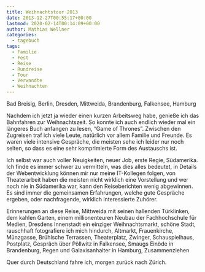 ```yaml
---
title: Weihnachtstour 2013
date: 2013-12-27T00:55:17+00:00
lastmod: 2020-02-14T00:14:09+00:00
author: Mathias Wellner
categories:
  - tagebuch
tags:
  - Familie
  - Fest
  - Reise
  - Rundreise
  - Tour
  - Verwandte
  - Weihnachten
---
```

Bad Breisig, Berlin, Dresden, Mittweida, Brandenburg, Falkensee, Hamburg

Nachdem ich jetzt ja wieder einen kurzen Arbeitsweg habe, genieße ich das Bahnfahren zur Weihnachtszeit. So konnte ich auch endlich wieder mal ein längeres Buch anfangen zu lesen, &#8220;Game of Thrones&#8221;. Zwischen den Zugreisen traf ich viele Leute, natürlich vor allem Familie und Freunde. Es waren viele intensive Gespräche, die meisten sehe ich leider nur noch selten, so dass es eine sehr komprimierte Form des Austauschs ist. 

Ich selbst war auch voller Neuigkeiten, neuer Job, erste Regie, Südamerika. Ich finde es immer schwer zu vermitteln, was dies alles bedeutet, in Details der Webentwicklung können mir nur meine IT-Kollegen folgen, von Theaterarbeit haben die meisten nicht wirklich eine Vorstellung und wer noch nie in Südamerika war, kann den Reiseberichten wenig abgewinnen. Es sind immer die gemeinsamen Erfahrungen, welche gute Gespräche ergeben, oder nachfragende, wirklich interessierte Zuhörer. 

Erinnerungen an diese Reise, Mittweida mit seinen hallenden Türklinken, dem kahlen Garten, einem millionenteuren Neubau der Fachhochschule für Medien, Dresdens Innenstadt ein einziger Weihnachtsmarkt, schöne Stadt, rauschhaft fotografiere ich mich hindurch, Altmarkt, Frauenkirche, Münzgasse, Brühlsche Terrassen, Theaterplatz, Zwinger, Schauspielhaus, Postplatz, Gespräch über Pöllwitz in Falkensee, Smaugs Einöde in Brandenburg, Regen und Galaxisanhalter in Hamburg, Zusammenziehen

Quer durch Deutschland fahre ich, morgen zurück nach Zürich.